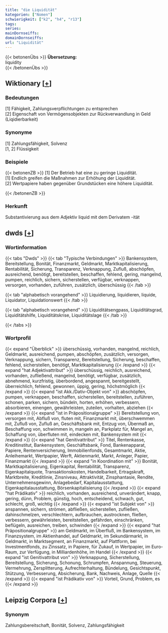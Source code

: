 ```yaml
---
title: "die Liquidität"
kategorien: ["Nomen"]
schwierigkeit: ["k2", "h4", "r13"]
tags:
series:
mainDornseiffs:
domainDornseiffs:
url: "Liquidität"
---
```


{{< betonenÜbs >}}
**Übersetzung:**  
liquidity  
{{< /betonenÜbs >}}

## Wiktionary [[+](https://de.wiktionary.org/wiki/Liquidität)]

### Bedeutungen
[1] Fähigkeit, Zahlungsverpflichtungen zu entsprechen  
[2] Eigenschaft von Vermögensobjekten zur Rückverwandlung in Geld (Liqidierbarkeit)  

### Synonyme
[1] Zahlungsfähigkeit, Solvenz  
[1, 2] Flüssigkeit  

### Beispiele
{{< betonenZB >}}
[1] Der Betrieb hat eine zu geringe Liquidität.  
[1] Endlich greifen die Maßnahmen zur Erhöhung der Liquidität.  
[2] Wertpapiere haben gegenüber Grundstücken eine höhere Liquidität.  

{{< /betonenZB >}}
### Herkunft
Substantivierung aus dem Adjektiv liquid mit dem Derivatem -ität  



## dwds [[+](https://www.dwds.de/wb/Liquidität)]

### Wortinformation
{{< tabs "Dwds" >}}
{{< tab "Typische Verbindungen" >}}
Bankensystem, Bereitstellung, Bonität, Finanzmarkt, Geldmarkt, Marktkapitalisierung, Rentabilität, Sicherung, Transparenz, Verknappung, Zufluß, abschöpfen, ausreichend, benötigt, bereitstellen, beschaffen, fehlend, gering, mangelnd, pumpen, reichlich, sichern, sicherstellen, verfügbar, verknappen, versorgen, vorhanden, zuführen, zusätzlich, überschüssig
{{< /tab >}}

{{< tab "alphabetisch vorangehend" >}}
Liquidierung, liquidieren, liquide, Liquidator, Liquidationswert
{{< /tab >}}

{{< tab "alphabetisch vorangehend" >}}
Liquiditätsengpass, Liquiditätsgrad, Liquiditätshilfe, Liquiditätskrise, Liquiditätslage
{{< /tab >}}

{{< /tabs >}}

### Wortprofil
{{< expand "Überblick" >}} überschüssig, vorhanden, mangelnd, reichlich, Geldmarkt, ausreichend, pumpen, abschöpfen, zusätzlich, versorgen, Verknappung, sichern, Transparenz, Bereitstellung, Sicherung, beschaffen, fehlend, sicherstellen, benötigt, Marktkapitalisierung {{< /expand >}}
{{< expand "hat Adjektivattribut" >}} überschüssig, reichlich, ausreichend, vorhanden, zufließend, mangelnd, benötigt, verfügbar, zusätzlich, abnehmend, kurzfristig, überbordend, angespannt, bereitgestellt, überreichlich, fehlend, gewonnen, üppig, gering, höchstmöglich {{< /expand >}}
{{< expand "ist Akk./Dativ-Objekt von" >}} abschöpfen, pumpen, verknappen, beschaffen, sicherstellen, bereitstellen, zuführen, schonen, parken, sichern, bündeln, horten, erhöhen, verbessern, absorbieren, einengen, gewährleisten, zuteilen, vorhalten, abziehen {{< /expand >}}
{{< expand "ist in Präpositionalgruppe" >}} Bereitstellung von, versorgen mit, Abfluß von, fluten mit, Finanzmarkt mit, überschwemmen mit, Zufluß von, Zufluß an, Geschäftsbank mit, Entzug von, Übermaß an, Beschaffung von, schwimmen in, mangeln an, Parkplatz für, Mangel an, Schaffung von, überfluten mit, eindecken mit, Bankensystem mit {{< /expand >}}
{{< expand "hat Genitivattribut" >}} Titel, Rentenkasse, Kreditinstitut, Bankensystem, Geschäftsbank, Fond, Bankenapparat, Papiere, Rentenversicherung, Immobilienfonds, Gesamtmarkt, Aktie, Anleihemarkt, Wertpapier, Werft, Aktienmarkt, Markt, Anleger, Papier, Finanzmarkt {{< /expand >}}
{{< expand "in Koordination mit" >}} Bonität, Marktkapitalisierung, Eigenkapital, Rentabilität, Transparenz, Eigenkapitalquote, Transaktionskosten, Handelbarkeit, Ertragskraft, Marktbreite, Kreditlinie, Zinsniveau, Attraktivität, Zinsphantasie, Rendite, Unternehmensgewinn, Anlagebedarf, Kapitalausstattung, Eigenkapitalausstattung, Börsenkapitalisierung {{< /expand >}}
{{< expand "hat Prädikativ" >}} reichlich, vorhanden, ausreichend, unverändert, knapp, gering, dünn, Problem, günstig, hoch, entscheidend, schwach, gut, schlecht, groß, wichtig {{< /expand >}}
{{< expand "ist Subjekt von" >}} anspannen, sichern, strömen, abfließen, sicherstellen, zufließen, dahinschmelzen, verschlechtern, aufbrauchen, austrocknen, fließen, verbessern, gewährleisten, bereitstellen, gefährden, einschränken, beflügeln, ausreichen, treiben, schwinden {{< /expand >}}
{{< expand "hat Präpositionalgruppe" >}} am Geldmarkt, im Überfluß, im Bankensystem, im Finanzsystem, im Aktienhandel, auf Geldmarkt, im Sekundärmarkt, in Geldmarkt, in Marktsegment, an Finanzmarkt, auf Plattform, bei Investmentfonds, zu Zinssatz, in Papiere, für Zukauf, in Wertpapier, im Euro-Raum, zur Verfügung, in Milliardenhöhe, im Handel {{< /expand >}}
{{< expand "ist Genitivattribut von" >}} Verknappung, Sicherstellung, Bereitstellung, Sicherung, Schonung, Schrumpfen, Anspannung, Steuerung, Vermehrung, Zersplitterung, Aufrechterhaltung, Bündelung, Gesichtspunkt, Stützung, Verbesserung, Absicherung, Bank, Nachweis, Anlage, Quelle {{< /expand >}}
{{< expand "ist Prädikativ von" >}} Vorteil, Grund, Problem, es {{< /expand >}}

## Leipzig Corpora [[+](https://corpora.uni-leipzig.de/en/res?word=Liquidität&corpusId=deu_newscrawl-public_2018)]


### Synonym
Zahlungsbereitschaft, Bonität, Solvenz, Zahlungsfähigkeit

